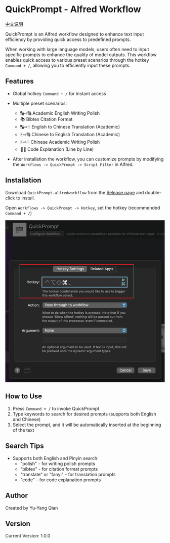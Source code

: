 # QuickPrompt - Alfred Workflow

[中文说明](readme_zh.md)

QuickPrompt is an Alfred workflow designed to enhance text input efficiency by providing quick access to predefined prompts.

When working with large language models, users often need to input specific prompts to enhance the quality of model outputs. This workflow enables quick access to various preset scenarios through the hotkey `Command + /`, allowing you to efficiently input these prompts.

## Features

-   Global hotkey `Command + /` for instant access
-   Multiple preset scenarios:

    -   🔠⇨🔠 Academic English Writing Polish
    -   📚 Bibtex Citation Format
    -   🔠⇨🀄️ English to Chinese Translation (Academic)
    -   🀄️⇨🔠 Chinese to English Translation (Academic)
    -   🀄️⇨🀄️ Chinese Academic Writing Polish
    -   ✍🏻 Code Explanation (Line by Line)

-   After installation the workflow, you can customize prompts by modifying the `Workflows -> QuickPrompt -> Script Filter` in Alfred.

## Installation

Download `QuickPrompt.alfredworkflow` from the [Release page](https://github.com/ZinYY/QuickPrompt_AlfredWorkflow/releases) and double-click to install.

Open `Workflows -> QuickPrompt -> Hotkey`, set the hotkey (recommended `Command + /`)

![Set Hotkey](figs/set_hotkey.png)

## How to Use

1. Press `Command + /` to invoke QuickPrompt
2. Type keywords to search for desired prompts (supports both English and Chinese)
3. Select the prompt, and it will be automatically inserted at the beginning of the text

## Search Tips

-   Supports both English and Pinyin search:
    -   "polish" - for writing polish prompts
    -   "bibtex" - for citation format prompts
    -   "translate" or "fanyi" - for translation prompts
    -   "code" - for code explanation prompts

## Author

Created by Yu-Yang Qian

## Version

Current Version: 1.0.0
